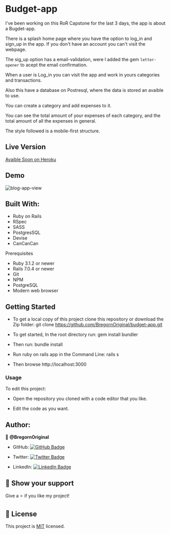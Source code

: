 # Budget-app

I've been working on this RoR Capstone for the last 3 days, the app is about a Bugdet-app.

There is a splash home page where you have the option to log_in and sign_up in the app. If you don't have an account you can't visit the webpage.

The sig_up option has a email-validation, were I added the gem `letter-opener` to acept the email confirmation.

When a user is Log_in you can visit the app and work in yours categories and transactions.

Also this have a database on Postresql, where the data is stored an avaible to use.

You can create a category and add expenses to it.

You can see the total amount of your expenses of each category, and the total amount of all the expenses in general.

The style followed is a mobile-first structure.

## Live Version

[Avaible Soon on Heroku]()

## Demo

![blog-app-view](https://user-images.githubusercontent.com/93630700/195625663-549514a9-6b19-4387-b897-5ebbd08bf21f.gif)


## Built With:

- Ruby on Rails
- RSpec
- SASS
- PostgresSQL
- Devise
- CanCanCan

Prerequisites

- Ruby 3.1.2 or newer
- Rails 7.0.4 or newer
- Git
- NPM
- PostgreSQL
- Modern web browser

## Getting Started
- To get a local copy of this project clone this repository or download the Zip folder:
git clone https://github.com/BregornOriginal/budget-app.git

- To get started, In the root directory run:
gem install bundler

- Then run:
bundle install

- Run ruby on rails app in the Command Line:
rails s

- Then browse http://localhost:3000

### Usage

To edit this project:

- Open the repository you cloned with a code editor that you like.

- Edit the code as you want.

## Author:

👤 **@BregornOriginal**

- GitHub: [![GitHub Badge](https://img.shields.io/badge/-BregornOriginal-white?logo=GitHub&logoColor=181717&style=plastic)](https://github.com/BregornOriginal)

- Twitter: [![Twitter Badge](https://img.shields.io/badge/-Bregorn-white?logo=Twitter&logoColor=1DA1F2&style=plastic)](https://twitter.com/Bregorn)

- LinkedIn: [![LinkedIn Badge](https://img.shields.io/badge/-JulioGagliardi-white?logo=LinkedIn&logoColor=1DA1F2&style=plastic)](https://www.linkedin.com/in/julio-gagliardi/)

## :star2: Show your support

Give a :star: if you like my project!

## :pencil: License

This project is [MIT](https://github.com/BregornOriginal/Budget-app/blob/main/LICENSE) licensed.
